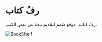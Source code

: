 # رفُ كتاب
رفُ كتاب، موقع صُمم لتقديم نبذة عن بعض الكتب.  

![BookShelf](https://imgur.com/BVBwEn4.png)
